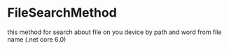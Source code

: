 # FileSearchMethod
this method for search about file on you device by path and word from file name (.net core 6.0)
